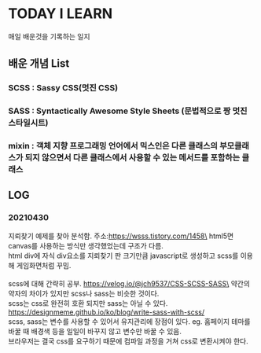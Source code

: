 # TODAY I LEARN
매일 배운것을 기록하는 일지
## 배운 개념 List
### SCSS : Sassy CSS(멋진 CSS)
### SASS : Syntactically Awesome Style Sheets (문법적으로 짱 멋진 스타일시트)
### mixin : 객체 지향 프로그래밍 언어에서 믹스인은 다른 클래스의 부모클래스가 되지 않으면서 다른 클래스에서 사용할 수 있는 메서드를 포함하는 클래스
## LOG
### 20210430
지뢰찾기 예제를 찾아 분석함. 주소:https://wsss.tistory.com/1458\
html5면 canvas를 사용하는 방식만 생각했었는데 구조가 다름.\
html div에 자식 div요소를 지뢰찾기 판 크기만큼 javascript로 생성하고 scss를 이용해 게임화면처럼 꾸밈.\
\
scss에 대해 간략히 공부. https://velog.io/@jch9537/CSS-SCSS-SASS\
약간의 약자의 차이가 있지만 scss나 sass는 비슷한 것이다.\
scss는 css로 완전히 호환 되지만 sass는 아닐 수 있다. https://designmeme.github.io/ko/blog/write-sass-with-scss/ \
scss, sass는 변수를 사용할 수 있어서 유지관리에 장점이 있다. eg. 홈페이지 테마를 바꿀 때 배경색 등을 일일이 바꾸지 않고 변수만 바꿀 수 있음.\
브라우저는 결국 css를 요구하기 때문에 컴파일 과정을 거쳐 css로 변환시켜야 한다.
